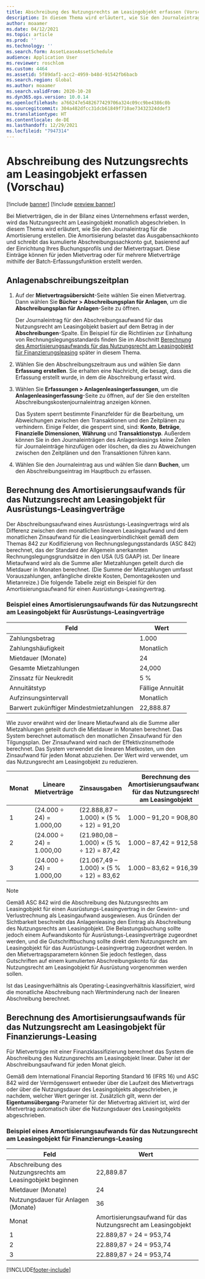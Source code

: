 ```yaml
---
title: Abschreibung des Nutzungsrechts am Leasingobjekt erfassen (Vorschau)
description: In diesem Thema wird erläutert, wie Sie den Journaleintrag für die Amortisierung erstellen, die für Mietverträge erforderlich ist, die in der Bilanz eines Unternehmens erfasst werden.
author: moaamer
ms.date: 04/12/2021
ms.topic: article
ms.prod: ''
ms.technology: ''
ms.search.form: AssetLeaseAssetSchedule
audience: Application User
ms.reviewer: roschlom
ms.custom: 4464
ms.assetid: 5f89daf1-acc2-4959-b48d-91542fb6bacb
ms.search.region: Global
ms.author: moaamer
ms.search.validFrom: 2020-10-28
ms.dyn365.ops.version: 10.0.14
ms.openlocfilehash: a766247e5482677429706a324c09cc9be4386c0b
ms.sourcegitcommit: 304a482dfcc31dcb61849f710ae73432324ddef3
ms.translationtype: HT
ms.contentlocale: de-DE
ms.lasthandoff: 12/29/2021
ms.locfileid: "7947314"
---
```

# <a name="record-right-of-use-asset-depreciation-preview"></a>Abschreibung des Nutzungsrechts am Leasingobjekt erfassen (Vorschau)

[!include [banner](../includes/banner.md)]
[!include [preview banner](../includes/preview-banner.md)]


Bei Mietverträgen, die in der Bilanz eines Unternehmens erfasst werden, wird das Nutzungsrecht am Leasingobjekt monatlich abgeschrieben. In diesem Thema wird erläutert, wie Sie den Journaleintrag für die Amortisierung erstellen. Die Amortisierung belastet das Ausgabensachkonto und schreibt das kumulierte Abschreibungssachkonto gut, basierend auf der Einrichtung Ihres Buchungsprofils und der Mietvertragsart. Diese Einträge können für jeden Mietvertrag oder für mehrere Mietverträge mithilfe der Batch-Erfassungsfunktion erstellt werden.

## <a name="asset-depreciation-schedule"></a>Anlagenabschreibungszeitplan

1. Auf der **Mietvertragsübersicht**-Seite wählen Sie einen Mietvertrag. Dann wählen Sie **Bücher \> Abschreibungsplan für Anlagen**, um die **Abschreibungsplan für Anlagen**-Seite zu öffnen.

    Der Journaleintrag für den Abschreibungsaufwand für das Nutzungsrecht am Leasingobjekt basiert auf dem Betrag in der **Abschreibungen**-Spalte. Ein Beispiel für die Richtlinien zur Einhaltung von Rechnungslegungsstandards finden Sie im Abschnitt [Berechnung des Amortisierungsaufwands für das Nutzungsrecht am Leasingobjekt für Finanzierungsleasing](#calculation-of-rou-asset-amortization-expense-for-finance-leases) später in diesem Thema.
    
2. Wählen Sie den Abschreibungszeitraum aus und wählen Sie dann **Erfassung erstellen**. Sie erhalten eine Nachricht, die besagt, dass die Erfassung erstellt wurde, in dem die Abschreibung erfasst wird.
3. Wählen Sie **Erfassungen \> Anlagenleasingerfassungen**, um die **Anlagenleasingerfassung**-Seite zu öffnen, auf der Sie den erstellten Abschreibungskostenjournaleintrag anzeigen können.

   Das System sperrt bestimmte Finanzfelder für die Bearbeitung, um Abweichungen zwischen den Transaktionen und den Zeitplänen zu verhindern. Einige Felder, die gesperrt sind, sind: **Konto**, **Beträge**, **Finanzielle Dimensionen**, **Währung** und **Transaktionstyp**. Außerdem können Sie in den Journaleinträgen des Anlagenleasings keine Zeilen für Journaleinträge hinzufügen oder löschen, da dies zu Abweichungen zwischen den Zeitplänen und den Transaktionen führen kann.

4. Wählen Sie den Journaleintrag aus und wählen Sie dann **Buchen**, um den Abschreibungseintrag im Hauptbuch zu erfassen.

## <a name="calculation-of-rou-asset-amortization-expense-for-operating-leases"></a>Berechnung des Amortisierungsaufwands für das Nutzungsrecht am Leasingobjekt für Ausrüstungs-Leasingverträge

Der Abschreibungsaufwand eines Ausrüstungs-Leasingvertrags wird als Differenz zwischen dem monatlichen linearen Leasingaufwand und dem monatlichen Zinsaufwand für die Leasingverbindlichkeit gemäß dem Themas 842 zur Kodifizierung von Rechnungslegungsstandards (ASC 842) berechnet, das der Standard der Allgemein anerkannten Rechnungslegungsgrundsätze in den USA (US GAAP) ist. Der lineare Mietaufwand wird als die Summe aller Mietzahlungen geteilt durch die Mietdauer in Monaten berechnet. (Die Summe der Mietzahlungen umfasst Vorauszahlungen, anfängliche direkte Kosten, Demontagekosten und Mietanreize.) Die folgende Tabelle zeigt ein Beispiel für den Amortisierungsaufwand für einen Ausrüstungs-Leasingvertrag.

### <a name="example-of-rou-asset-amortization-expense-for-operating-leases"></a>Beispiel eines Amortisierungsaufwands für das Nutzungsrecht am Leasingobjekt für Ausrüstungs-Leasingverträge

| Feld                                          | Wert       |
|------------------------------------------------|-------------|
| Zahlungsbetrag                                 | 1.000       |
| Zahlungshäufigkeit                              | Monatlich     |
| Mietdauer (Monate)                            | 24          |
| Gesamte Mietzahlungen                           | 24,000      |
| Zinssatz für Neukredit                     | 5 %          |
| Annuitätstyp                                   | Fällige Annuität |
| Aufzinsungsintervall                           | Monatlich     |
| Barwert zukünftiger Mindestmietzahlungen | 22,888.87   |

Wie zuvor erwähnt wird der lineare Mietaufwand als die Summe aller Mietzahlungen geteilt durch die Mietdauer in Monaten berechnet. Das System berechnet automatisch den monatlichen Zinsaufwand für den Tilgungsplan. Der Zinsaufwand wird nach der Effektivzinsmethode berechnet. Das System verwendet die linearen Mietkosten, um den Zinsaufwand für jeden Monat abzuziehen. Der Wert wird verwendet, um das Nutzungsrecht am Leasingobjekt zu reduzieren.

| Monat | Lineare Mietverträge | Zinsausgaben                        | Berechnung des Amortisierungsaufwands für das Nutzungsrecht am Leasingobjekt |
|-------|--------------------------|-----------------------------------------|-----------------------------------------------|
| 1     | (24.000 ÷ 24) = 1.000,00 | (22.888,87 – 1.000) × (5 % ÷ 12) = 91,20 | 1.000 – 91,20 = 908,80                        |
| 2     | (24.000 ÷ 24) = 1.000,00 | (21.980,08 – 1.000) × (5 % ÷ 12) = 87,42 | 1.000 – 87,42 = 912,58                        |
| 3     | (24.000 ÷ 24) = 1.000,00 | (21.067,49 – 1.000) × (5 % ÷ 12) = 83,62 | 1.000 – 83,62 = 916,39                        |

> [!NOTE]
> Gemäß ASC 842 wird die Abschreibung des Nutzungsrechts am Leasingobjekt für einen Ausrüstungs-Leasingvertrag in der Gewinn- und Verlustrechnung als Leasingaufwand ausgewiesen. Aus Gründen der Sichtbarkeit beschreibt das Anlagenleasing den Eintrag als Abschreibung des Nutzungsrechts am Leasingobjekt. Die Belastungsbuchung sollte jedoch einem Aufwandskonto für Ausrüstungs-Leasingverträge zugeordnet werden, und die Gutschriftbuchung sollte direkt dem Nutzungsrecht am Leasingobjekt für das Ausrüstungs-Leasingvertrag zugeordnet werden. In den Mietvertragsparametern können Sie jedoch festlegen, dass Gutschriften auf einem kumulierten Abschreibungskonto für das Nutzungsrecht am Leasingobjekt für Ausrüstung vorgenommen werden sollen.

Ist das Leasingverhältnis als Operating-Leasingverhältnis klassifiziert, wird die monatliche Abschreibung nach Wertminderung nach der linearen Abschreibung berechnet.

## <a name="calculation-of-rou-asset-amortization-expense-for-finance-leases"></a>Berechnung des Amortisierungsaufwands für das Nutzungsrecht am Leasingobjekt für Finanzierungs-Leasing

Für Mietverträge mit einer Finanzklassifizierung berechnet das System die Abschreibung des Nutzungsrechts am Leasingobjekt linear. Daher ist der Abschreibungsaufwand für jeden Monat gleich.

Gemäß dem International Financial Reporting Standard 16 (IFRS 16) und ASC 842 wird der Vermögenswert entweder über die Laufzeit des Mietvertrags oder über die Nutzungsdauer des Leasingobjekts abgeschrieben, je nachdem, welcher Wert geringer ist. Zusätzlich gilt, wenn der **Eigentumsübergang**-Parameter für der Mietvertrag aktiviert ist, wird der Mietvertrag automatisch über die Nutzungsdauer des Leasingobjekts abgeschrieben.

### <a name="example-of-rou-asset-amortization-expense-for-finance-leases"></a>Beispiel eines Amortisierungsaufwands für das Nutzungsrecht am Leasingobjekt für Finanzierungs-Leasing

| Feld                                | Wert                                   |
|--------------------------------------|-----------------------------------------|
| Abschreibung des Nutzungsrechts am Leasingobjekt beginnen | 22,889.87                               |
| Mietdauer (Monate)                  | 24                                      |
| Nutzungsdauer für Anlagen (Monate)           | 36                                      |
| Monat                                | Amortisierungsaufwand für das Nutzungsrecht am Leasingobjekt |
| 1                                    | 22.889,87 ÷ 24 = 953,74                 |
| 2                                    | 22.889,87 ÷ 24 = 953,74                 |
| 3                                    | 22.889,87 ÷ 24 = 953,74                 |


[!INCLUDE[footer-include](../../includes/footer-banner.md)]
